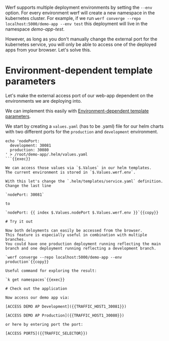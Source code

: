 Werf supports multiple deployment environments by setting the `--env` option.
For every environment werf will create a new namespace in the kubernetes cluster.
For example, if we run `werf converge --repo localhost:5000/demo-app --env test` this deployment will live in the namespace *demo-app-test*.

However, as long as you don't manually change the external port for the kubernetes service, you will only be able to access one of the deployed apps from your browser. Let's solve this.

# Environment-dependent template parameters

Let's make the external access port of our web-app dependent on the environments we are deploying into.

We can implement this easily with [Environment-dependent template parameters](https://werf.io/documentation/v1.2/usage/deploy/environments.html#environment-dependent-template-parameters-werf-only).

We start by creating a `values.yaml` (has to be .yaml) file for our helm charts with two different ports for the `production` and `development` environment.

```
echo 'nodePort:
  development: 30081
  production: 30080
' > /root/demo-app/.helm/values.yaml
```{{exec}}

We can access those values via `$.Values` in our helm templates.
The current environment is stored in `$.Values.werf.env`.

With this let's change the `.helm/templates/service.yaml` definition.
Change the last line

`nodePort: 30081`

to

`nodePort: {{ index $.Values.nodePort $.Values.werf.env }}`{{copy}}

# Try it out

Now both deloyments can easily be accessed from the browser.
This feature is especially useful in combination with multiple branches.
You could have one production deployment running reflecting the main branch and one deployment running reflecting a development branch.

`werf converge --repo localhost:5000/demo-app --env production`{{copy}}

Useful command for exploring the result:

`k get namespaces`{{exec}}

# Check out the application

Now access our demo app via:

[ACCESS DEMO AP Development]({{TRAFFIC_HOST1_30081}})

[ACCESS DEMO AP Production]({{TRAFFIC_HOST1_30080}})

or here by entering port the port:

[ACCESS PORTS]({{TRAFFIC_SELECTOR}})